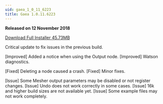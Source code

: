 ```yaml
---
uid: gaea_1_0_11_6223
title: Gaea 1.0.11.6223
---
```



**Released on 12 November 2018**

<a href="http://viridian.quadspinner.com/gaea/Gaea-EAP-1.0.11.6223.msi">Download Full Installer 45.73MB</a> <br>


<div class="release-note">

Critical update to fix issues in the previous build.

[Improved] Added a notice when using the Output node.
[Improved] Watson diagnostics.

[Fixed] Deleting a node caused a crash.
[Fixed] Minor fixes.

[Issue] Some Mesher output parameters may be disabled or not register changes.
[Issue] Undo does not work correctly in some cases.
[Issue] 16k and higher build sizes are not available yet.
[Issue] Some example files may not work completely.

</div>

